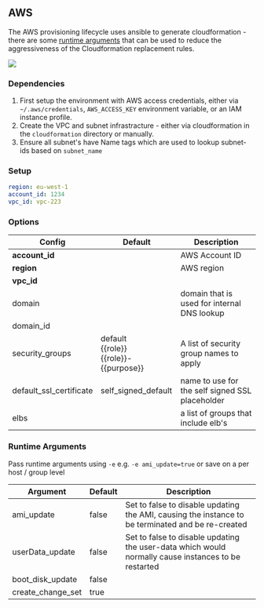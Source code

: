 ## AWS
The AWS provisioning lifecycle uses ansible to generate cloudformation - there are some [runtime arguments](#runtime-arguments) that can be used to reduce the aggressiveness of the Cloudformation replacement rules.

![](../images/aws_lifecycle.png)



### Dependencies

1. First setup the environment with AWS access credentials, either via `~/.aws/credentials`, `AWS_ACCESS_KEY` environment variable, or an IAM instance profile.
2. Create the VPC and subnet infrastracture - either via cloudformation in the `cloudformation` directory or manually. 
3. Ensure all subnet's have Name tags which are used to lookup subnet-ids based on `subnet_name`



### Setup

```yaml
region: eu-west-1
account_id: 1234
vpc_id: vpc-223
```



### Options

| Config                  | Default                                       | Description                                          |
| ----------------------- | --------------------------------------------- | ---------------------------------------------------- |
| **account_id**          |                                               | AWS Account ID                          |
| **region** | | AWS region |
| **vpc_id** | |  |
| domain         |                                               | domain that is used for internal DNS lookup          |
| domain_id | |  |
| security_groups         | default <br>{{role}} <br>{{role}}-{{purpose}} | A list of security group names to apply              |
| default_ssl_certificate | self_signed_default                           | name to use for the self signed SSL placeholder      |
| elbs |  | a list of groups that include elb's |



### Runtime Arguments

Pass runtime arguments using `-e` e.g. `-e ami_update=true` or save on a per host / group level

| Argument          | Default | Description                                                  |
| ----------------- | ------- | ------------------------------------------------------------ |
| ami_update        | false   | Set to false to disable updating the AMI, causing the instance to be terminated and be re-created |
| userData_update   | false   | Set to false to disable updating the user-data which would normally cause instances to be restarted |
| boot_disk_update  | false   |                                                              |
| create_change_set | true    |                                                              |
